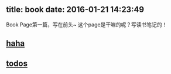 title: book
date: 2016-01-21 14:23:49
---
Book Page第一篇，写在前头~
这个page是干嘛的呢？写读书笔记的！

## [haha](node学习.html)
## [todos](todos.html)
<script type="text/javascript">
    window.onload = function(){
        document.getElementById('comments').style.display = "none";
    }
</script>
